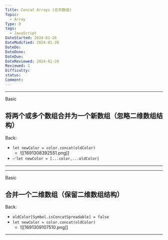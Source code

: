 ```yaml
---
Title: Concat Arrays (合并数组)
Topic:
  - Array
Type: D
tags:
  - JavaScript
DateStarted: 2024-01-26
DateModified: 2024-01-26
DateDo:
DateDone:
DateDue:
DateReviewed: 2024-01-26
Reviewed: 1
Difficulty:
status:
Comment:
---
```

***
Basic
## 将两个或多个数组合并为一个新数组（忽略二维数组结构）
Back:
- `let newColor = color.concat(oldColor)`
	- ![[1691308392551.png]]
- ✅`let newColor = [...color,...oldColor]`
<!--ID: 1706600287314-->
****
<!--SR:!2024-02-01,3,250-->

***
Basic
## 合并一个二维数组（保留二维数组结构）
Back:
- `oldColor[Symbol.isConcatSpreadable] = false`
- `let newColor = color.concat(oldColor)`
	- ![[1691309107510.png]] 
<!--ID: 1706600287320-->
****
<!--SR:!2024-01-30,1,230-->


